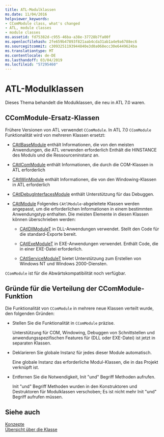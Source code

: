 ```yaml
---
title: ATL-Modulklassen
ms.date: 11/04/2016
helpviewer_keywords:
- CComModule class, what's changed
- ATL, module classes
- module classes
ms.assetid: fd75382d-c955-46ba-a38e-37728b7fa00f
ms.openlocfilehash: 2fe659b47893f821aab4cda31ab1a4e9a6788ec6
ms.sourcegitcommit: c3093251193944840e3d0a068ecc30e6449624ba
ms.translationtype: MT
ms.contentlocale: de-DE
ms.lasthandoff: 03/04/2019
ms.locfileid: "57295460"
---
```

# <a name="atl-module-classes"></a>ATL-Modulklassen

Dieses Thema behandelt die Modulklassen, die neu in ATL 7.0 waren.

## <a name="ccommodule-replacement-classes"></a>CComModule-Ersatz-Klassen

Frühere Versionen von ATL verwendet `CComModule`. In ATL 7.0 `CComModule` Funktionalität wird von mehreren Klassen ersetzt:

- [CAtlBaseModule](../atl/reference/catlbasemodule-class.md) enthält Informationen, die von den meisten Anwendungen, die ATL verwenden erforderlich Enthält die HINSTANCE des Moduls und die Ressourceninstanz an.

- [CAtlComModule](../atl/reference/catlcommodule-class.md) enthält Informationen, die durch die COM-Klassen in ATL erforderlich

- [CAtlWinModule](../atl/reference/catlwinmodule-class.md) enthält Informationen, die von den Windowing-Klassen in ATL erforderlich

- [CAtlDebugInterfacesModule](../atl/reference/catldebuginterfacesmodule-class.md) enthält Unterstützung für das Debuggen.

- [CAtlModule](../atl/reference/catlmodule-class.md) Folgendes `CAtlModule`-abgeleitete Klassen werden angepasst, um die erforderlichen Informationen in einem bestimmten Anwendungstyp enthalten. Die meisten Elemente in diesen Klassen können überschrieben werden:

   - [CAtlDllModuleT](../atl/reference/catldllmodulet-class.md) in DLL-Anwendungen verwendet. Stellt den Code für die standard-Exporte bereit.

   - [CAtlExeModuleT](../atl/reference/catlexemodulet-class.md) in EXE-Anwendungen verwendet. Enthält Code, die in einer EXE-Datei erforderlich.

   - [CAtlServiceModuleT](../atl/reference/catlservicemodulet-class.md) bietet Unterstützung zum Erstellen von Windows NT und Windows 2000-Diensten.

`CComModule` ist für die Abwärtskompatibilität noch verfügbar.

## <a name="reasons-for-distributing-ccommodule-functionality"></a>Gründe für die Verteilung der CComModule-Funktion

Die Funktionalität von `CComModule` in mehrere neue Klassen verteilt wurde, den folgenden Gründen:

- Stellen Sie die Funktionalität in `CComModule` präzise.

   Unterstützung für COM, Windowing, Debuggen von Schnittstellen und anwendungsspezifischen Features für (DLL oder EXE-Datei) ist jetzt in separaten Klassen.

- Deklarieren Sie globale Instanz für jedes dieser Module automatisch.

   Eine globale Instanz das erforderliche Modul-Klassen, die in das Projekt verknüpft ist.

- Entfernen Sie die Notwendigkeit, Init "und" Begriff Methoden aufrufen.

   Init "und" Begriff Methoden wurden in den Konstruktoren und Destruktoren für Modulklassen verschoben; Es ist nicht mehr Init "und" Begriff aufrufen müssen.

## <a name="see-also"></a>Siehe auch

[Konzepte](../atl/active-template-library-atl-concepts.md)<br/>
[Übersicht über die Klasse](../atl/atl-class-overview.md)
